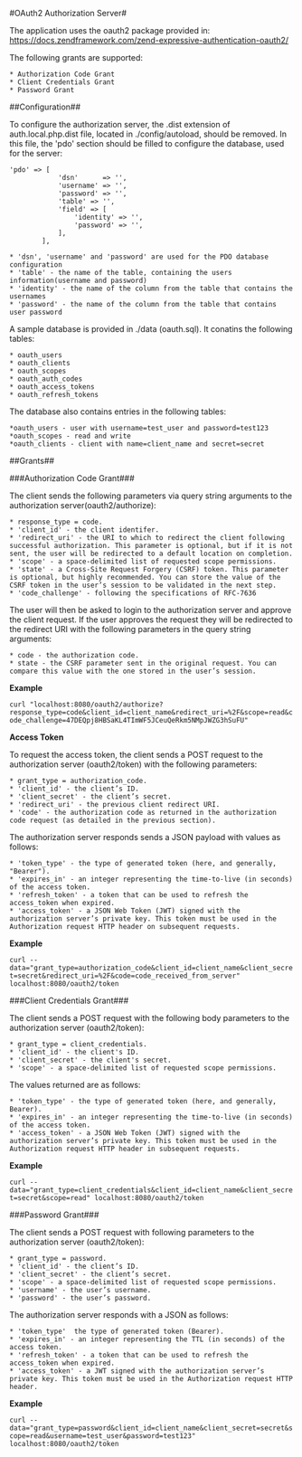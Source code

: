 #OAuth2 Authorization Server#

The application uses the oauth2 package provided in:
https://docs.zendframework.com/zend-expressive-authentication-oauth2/

The following grants are supported:

	* Authorization Code Grant
	* Client Credentials Grant
	* Password Grant

##Configuration##

To configure the authorization server, the .dist extension of auth.local.php.dist file, located in ./config/autoload, should be removed. In this file, the 'pdo' section should be filled to configure the  database, used for the server:

``` 
'pdo' => [
            'dsn'      => '',
            'username' => '',
            'password' => '',
            'table' => '',
            'field' => [
                'identity' => '',
                'password' => '',
            ],
        ],
```
	* 'dsn', 'username' and 'password' are used for the PDO database configuration
	* 'table' - the name of the table, containing the users information(username and password)
	* 'identity' - the name of the column from the table that contains the usernames
	* 'password' - the name of the column from the table that contains user password
	
A sample database is provided in ./data (oauth.sql). It conatins the following tables:
	
	* oauth_users
	* oauth_clients
	* oauth_scopes
	* oauth_auth_codes
	* oauth_access_tokens
	* oauth_refresh_tokens
	
The database also contains entries in the following tables:
	
	*oauth_users - user with username=test_user and password=test123
	*oauth_scopes - read and write
	*oauth_clients - client with name=client_name and secret=secret
	
##Grants##

###Authorization Code Grant###

The client sends the following parameters via query string arguments to the authorization server(oauth2/authorize):

	* response_type = code.
	* 'client_id' - the client identifer.
	* 'redirect_uri' - the URI to which to redirect the client following successful authorization. This parameter is optional, but if it is not sent, the user will be redirected to a default location on completion.
	* 'scope' - a space-delimited list of requested scope permissions.
	* 'state' - a Cross-Site Request Forgery (CSRF) token. This parameter is optional, but highly recommended. You can store the value of the CSRF token in the user’s session to be validated in the next step.
	* 'code_challenge' - following the specifications of RFC-7636
	
The user will then be asked to login to the authorization server and approve the client request. If the user approves the request they will be redirected to the redirect URI with the following parameters in the query string arguments:

	* code - the authorization code.
	* state - the CSRF parameter sent in the original request. You can compare this value with the one stored in the user’s session.
	
**Example**

```curl "localhost:8080/oauth2/authorize?response_type=code&client_id=client_name&redirect_uri=%2F&scope=read&code_challenge=47DEQpj8HBSaKL4TImWF5JCeuQeRkm5NMpJWZG3hSuFU"```

**Access Token**

To request the access token, the client sends a POST request to the authorization server (oauth2/token) with the following parameters:

	* grant_type = authorization_code.
	* 'client_id' - the client’s ID.
	* 'client_secret' - the client’s secret.
	* 'redirect_uri' - the previous client redirect URI.
	* 'code' - the authorization code as returned in the authorization code request (as detailed in the previous section).
	
The authorization server responds sends a JSON payload with values as follows:

	* 'token_type' - the type of generated token (here, and generally, "Bearer").
	* 'expires_in' - an integer representing the time-to-live (in seconds) of the access token.
	* 'refresh_token' - a token that can be used to refresh the access_token when expired.
	* 'access_token' - a JSON Web Token (JWT) signed with the authorization server’s private key. This token must be used in the Authorization request HTTP header on subsequent requests.
	
**Example**

```curl --data="grant_type=authorization_code&client_id=client_name&client_secret=secret&redirect_uri=%2F&code=code_received_from_server" localhost:8080/oauth2/token```

###Client Credentials Grant###

The client sends a POST request with the following body parameters to the authorization server	(oauth2/token):

	* grant_type = client_credentials.
	* 'client_id' - the client's ID.
	* 'client_secret' - the client's secret.
	* 'scope' - a space-delimited list of requested scope permissions.
	
The values returned are as follows:

	* 'token_type' - the type of generated token (here, and generally, Bearer).
	* 'expires_in' - an integer representing the time-to-live (in seconds) of the access token.
	* 'access_token' - a JSON Web Token (JWT) signed with the authorization server’s private key. This token must be used in the Authorization request HTTP header in subsequent requests.
	
**Example**

```curl --data="grant_type=client_credentials&client_id=client_name&client_secret=secret&scope=read" localhost:8080/oauth2/token```

###Password Grant###

The client sends a POST request with following parameters to the authorization server (oauth2/token):

	* grant_type = password.
	* 'client_id' - the client’s ID.
	* 'client_secret' - the client’s secret.
	* 'scope' - a space-delimited list of requested scope permissions.
	* 'username' - the user’s username.
	* 'password' - the user’s password.
	
The authorization server responds with a JSON as follows:

	* 'token_type'  the type of generated token (Bearer).
	* 'expires_in' - an integer representing the TTL (in seconds) of the access token.
	* 'refresh_token' - a token that can be used to refresh the access_token when expired.
	* 'access_token' - a JWT signed with the authorization server’s private key. This token must be used in the Authorization request HTTP header.
	
**Example**

```curl --data="grant_type=password&client_id=client_name&client_secret=secret&scope=read&username=test_user&password=test123" localhost:8080/oauth2/token```